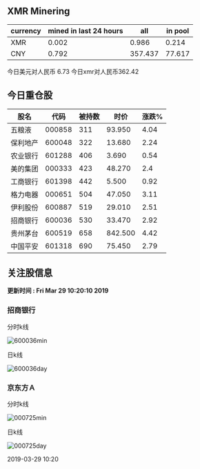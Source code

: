 ## XMR Minering

|currency|mined in last 24 hours|all|in pool|
|---|---|---|---|
|XMR|0.002|0.986|0.214|
|CNY|0.792|357.437|77.617|

今日美元对人民币 6.73	今日xmr对人民币362.42


## 今日重仓股 

|股名|代码|被持数|时价|涨跌%|
|---|---|---|---|---|
|五粮液|000858|311|93.950|4.04|
|保利地产|600048|322|13.680|2.24|
|农业银行|601288|406|3.690|0.54|
|美的集团|000333|423|48.270|2.4|
|工商银行|601398|442|5.500|0.92|
|格力电器|000651|504|47.050|3.11|
|伊利股份|600887|519|29.010|2.51|
|招商银行|600036|530|33.470|2.92|
|贵州茅台|600519|658|842.500|4.42|
|中国平安|601318|690|75.450|2.79|

## 关注股信息
**更新时间 : Fri Mar 29 10:20:10 2019**
### 招商银行 
分时k线

![600036min](http://image.sinajs.cn/newchart/min/n/sh600036.gif)

日k线

![600036day](http://image.sinajs.cn/newchart/daily/n/sh600036.gif)

### 京东方Ａ 
分时k线

![000725min](http://image.sinajs.cn/newchart/min/n/sz000725.gif)

日k线

![000725day](http://image.sinajs.cn/newchart/daily/n/sz000725.gif)

2019-03-29 10:20